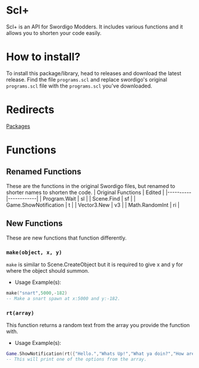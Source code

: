 # Scl+
Scl+ is an API for Swordigo Modders. It includes various functions and it allows you to shorten your code easily.

# How to install?
To install this package/library, head to releases and download the latest release. Find the file `programs.scl` and replace swordigo's original `programs.scl` file with the `programs.scl` you've downloaded.

# Redirects
[Packages](./PACKAGES.md)

# Functions
## Renamed Functions
These are the functions in the original Swordigo files, but renamed to shorter names to shorten the code.
| Original Functions | Edited |
|----------|------------|
| Program.Wait | sl |
| Scene.Find | sf |
| Game.ShowNotification | t |
| Vector3.New | v3 |
| Math.RandomInt | ri |

## New Functions
These are new functions that function differently.
### `make(object, x, y)`
`make` is similar to Scene.CreateObject but it is required to give x and y for where the object should summon.
- Usage Example(s):
```lua
make("snart",5000,-182)
-- Make a snart spawn at x:5000 and y:-182.
```

### `rt(array)`
This function returns a random text from the array you provide the function with.
- Usage Example(s):
```lua
Game.ShowNotification(rt({"Hello.","Whats Up!","What ya doin?","How are you doing today?"})
-- This will print one of the options from the array.
```

